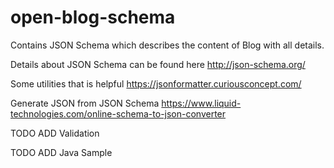 # open-blog-schema
Contains JSON Schema which describes the content of Blog with all details.

Details about JSON Schema can be found here
http://json-schema.org/

Some utilities that is helpful
https://jsonformatter.curiousconcept.com/

Generate JSON from JSON Schema
https://www.liquid-technologies.com/online-schema-to-json-converter


TODO
ADD Validation

TODO
ADD Java Sample